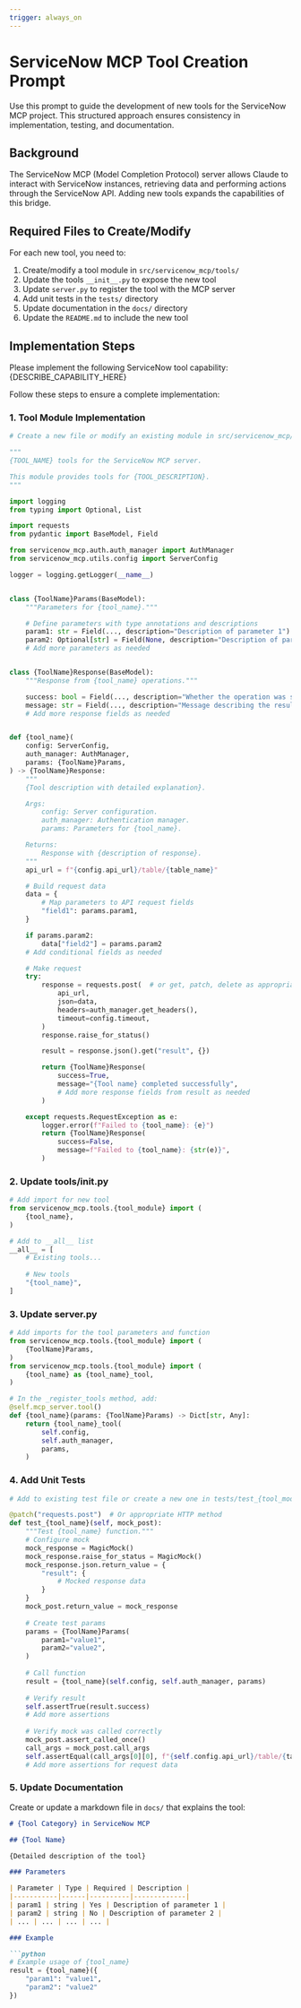 ```yaml
---
trigger: always_on
---
```


# ServiceNow MCP Tool Creation Prompt

Use this prompt to guide the development of new tools for the ServiceNow MCP project. This structured approach ensures consistency in implementation, testing, and documentation.

## Background

The ServiceNow MCP (Model Completion Protocol) server allows Claude to interact with ServiceNow instances, retrieving data and performing actions through the ServiceNow API. Adding new tools expands the capabilities of this bridge.

## Required Files to Create/Modify

For each new tool, you need to:

1. Create/modify a tool module in `src/servicenow_mcp/tools/`
2. Update the tools `__init__.py` to expose the new tool
3. Update `server.py` to register the tool with the MCP server
4. Add unit tests in the `tests/` directory
5. Update documentation in the `docs/` directory
6. Update the `README.md` to include the new tool

## Implementation Steps

Please implement the following ServiceNow tool capability: {DESCRIBE_CAPABILITY_HERE}

Follow these steps to ensure a complete implementation:

### 1. Tool Module Implementation

```python
# Create a new file or modify an existing module in src/servicenow_mcp/tools/

"""
{TOOL_NAME} tools for the ServiceNow MCP server.

This module provides tools for {TOOL_DESCRIPTION}.
"""

import logging
from typing import Optional, List

import requests
from pydantic import BaseModel, Field

from servicenow_mcp.auth.auth_manager import AuthManager
from servicenow_mcp.utils.config import ServerConfig

logger = logging.getLogger(__name__)


class {ToolName}Params(BaseModel):
    """Parameters for {tool_name}."""

    # Define parameters with type annotations and descriptions
    param1: str = Field(..., description="Description of parameter 1")
    param2: Optional[str] = Field(None, description="Description of parameter 2")
    # Add more parameters as needed


class {ToolName}Response(BaseModel):
    """Response from {tool_name} operations."""

    success: bool = Field(..., description="Whether the operation was successful")
    message: str = Field(..., description="Message describing the result")
    # Add more response fields as needed


def {tool_name}(
    config: ServerConfig,
    auth_manager: AuthManager,
    params: {ToolName}Params,
) -> {ToolName}Response:
    """
    {Tool description with detailed explanation}.

    Args:
        config: Server configuration.
        auth_manager: Authentication manager.
        params: Parameters for {tool_name}.

    Returns:
        Response with {description of response}.
    """
    api_url = f"{config.api_url}/table/{table_name}"

    # Build request data
    data = {
        # Map parameters to API request fields
        "field1": params.param1,
    }

    if params.param2:
        data["field2"] = params.param2
    # Add conditional fields as needed

    # Make request
    try:
        response = requests.post(  # or get, patch, delete as appropriate
            api_url,
            json=data,
            headers=auth_manager.get_headers(),
            timeout=config.timeout,
        )
        response.raise_for_status()

        result = response.json().get("result", {})

        return {ToolName}Response(
            success=True,
            message="{Tool name} completed successfully",
            # Add more response fields from result as needed
        )

    except requests.RequestException as e:
        logger.error(f"Failed to {tool_name}: {e}")
        return {ToolName}Response(
            success=False,
            message=f"Failed to {tool_name}: {str(e)}",
        )
```

### 2. Update tools/__init__.py

```python
# Add import for new tool
from servicenow_mcp.tools.{tool_module} import (
    {tool_name},
)

# Add to __all__ list
__all__ = [
    # Existing tools...
    
    # New tools
    "{tool_name}",
]
```

### 3. Update server.py

```python
# Add imports for the tool parameters and function
from servicenow_mcp.tools.{tool_module} import (
    {ToolName}Params,
)
from servicenow_mcp.tools.{tool_module} import (
    {tool_name} as {tool_name}_tool,
)

# In the _register_tools method, add:
@self.mcp_server.tool()
def {tool_name}(params: {ToolName}Params) -> Dict[str, Any]:
    return {tool_name}_tool(
        self.config,
        self.auth_manager,
        params,
    )
```

### 4. Add Unit Tests

```python
# Add to existing test file or create a new one in tests/test_{tool_module}.py

@patch("requests.post")  # Or appropriate HTTP method
def test_{tool_name}(self, mock_post):
    """Test {tool_name} function."""
    # Configure mock
    mock_response = MagicMock()
    mock_response.raise_for_status = MagicMock()
    mock_response.json.return_value = {
        "result": {
            # Mocked response data
        }
    }
    mock_post.return_value = mock_response
    
    # Create test params
    params = {ToolName}Params(
        param1="value1",
        param2="value2",
    )
    
    # Call function
    result = {tool_name}(self.config, self.auth_manager, params)
    
    # Verify result
    self.assertTrue(result.success)
    # Add more assertions
    
    # Verify mock was called correctly
    mock_post.assert_called_once()
    call_args = mock_post.call_args
    self.assertEqual(call_args[0][0], f"{self.config.api_url}/table/{table_name}")
    # Add more assertions for request data
```

### 5. Update Documentation

Create or update a markdown file in `docs/` that explains the tool:

```markdown
# {Tool Category} in ServiceNow MCP

## {Tool Name}

{Detailed description of the tool}

### Parameters

| Parameter | Type | Required | Description |
|-----------|------|----------|-------------|
| param1 | string | Yes | Description of parameter 1 |
| param2 | string | No | Description of parameter 2 |
| ... | ... | ... | ... |

### Example

```python
# Example usage of {tool_name}
result = {tool_name}({
    "param1": "value1",
    "param2": "value2"
})
```
